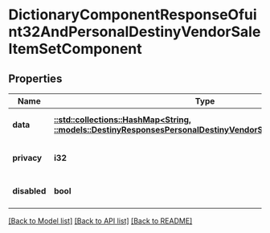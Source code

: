 # DictionaryComponentResponseOfuint32AndPersonalDestinyVendorSaleItemSetComponent

## Properties
Name | Type | Description | Notes
------------ | ------------- | ------------- | -------------
**data** | [**::std::collections::HashMap<String, ::models::DestinyResponsesPersonalDestinyVendorSaleItemSetComponent>**](Destiny.Responses.PersonalDestinyVendorSaleItemSetComponent.md) |  | [optional] [default to null]
**privacy** | **i32** |  | [optional] [default to null]
**disabled** | **bool** | If true, this component is disabled. | [optional] [default to null]

[[Back to Model list]](../README.md#documentation-for-models) [[Back to API list]](../README.md#documentation-for-api-endpoints) [[Back to README]](../README.md)


